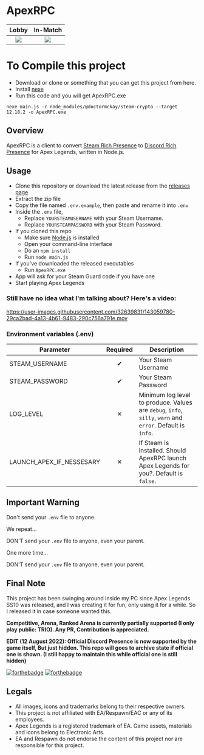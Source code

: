 # ApexRPC

Lobby            |  In-Match
:-------------------------:|:-------------------------:
![](https://user-images.githubusercontent.com/32639831/143062717-b1a8debc-d661-4baa-99d7-320571dd7fef.png)  |  ![](https://user-images.githubusercontent.com/32639831/143062754-fe1106da-a5a0-4393-b336-5b77b74f87cc.png)

# To Compile this project
- Download or clone or something that you can get this project from here.
- Install [nexe](https://github.com/nexe/nexe)
- Run this code and you will get ApexRPC.exe
```
nexe main.js -r node_modules/@doctormckay/steam-crypto --target 12.18.2 -o ApexRPC.exe
```

## Overview

ApexRPC is a client to convert [Steam Rich Presence](https://partner.steamgames.com/doc/features/enhancedrichpresence) to [Discord Rich Presence](https://discord.com/rich-presence) for Apex Legends, written in Node.js.

## Usage

- Clone this repository or download the latest release from the [releases page](https://github.com/Holfz/ApexRPC/releases)
- Extract the zip file
- Copy the file named `.env.example`, then paste and rename it into `.env`
- Inside the `.env` file,
   - Replace `YOURSTEAMUSERNAME` with your Steam Username.
   - Replace `YOURSTEAMPASSWORD` with your Steam Password. 
- If you cloned this repo
   - Make sure [Node.js](https://nodejs.org/en/) is installed
   - Open your command-line interface
   - Do an `npm install`
   - Run `node main.js`
- If you've downloaded the released executables
   - Run `ApexRPC.exe`
- App will ask for your Steam Guard code if you have one
- Start playing Apex Legends

### Still have no idea what I'm talking about? Here's a video:

https://user-images.githubusercontent.com/32639831/143059780-29ca2bad-4a13-4b61-9483-290c756a791e.mov

### Environment variables (.env)
| Parameter                | Required | Description                                                                                               |
|--------------------------|:--------:|-----------------------------------------------------------------------------------------------------------|
| STEAM_USERNAME           |    ✔     | Your Steam Username                                                                                       |
| STEAM_PASSWORD           |    ✔     | Your Steam Password                                                                                       |
| LOG_LEVEL                |    ✕     | Minimum log level to produce. Values are `debug`, `info`, `silly`, `warn` and `error`. Default is `info`. |
| LAUNCH_APEX_IF_NESSESARY |    ✕     | If Steam is installed. Should ApexRPC launch Apex Legends for you?. Default is `false`.                   |

## Important Warning

Don't send your `.env` file to anyone.

We repeat...

DON'T send your `.env` file to anyone, even your parent.

One more time...

DON'T send your `.env` file to anyone, even your parent.

## Final Note

This project has been swinging around inside my PC since Apex Legends SS10 was released, and I was creating it for fun, only using it for a while. So I released it in case someone wanted this.

**Competitive, Arena, Ranked Arena is currently partially supported (I only play public: TRIO). Any PR, Contribution is appreciated.**

**EDIT (12 August 2022): Official Discord Presence is now supported by the game itself, But just hidden. This repo will goes to archive state if official one is shown. (I still happy to maintain this while official one is still hidden)**

[![forthebadge](https://forthebadge.com/images/badges/built-with-love.svg)](https://forthebadge.com) [![forthebadge](https://forthebadge.com/images/badges/made-with-javascript.svg)](https://forthebadge.com)

## Legals
- All images, icons and trademarks belong to their respective owners.
- This project is not affiliated with EA/Respawn/EAC or any of its employees.
- Apex Legends is a registered trademark of EA. Game assets, materials and icons belong to Electronic Arts.
- EA and Respawn do not endorse the content of this project nor are responsible for this project.

